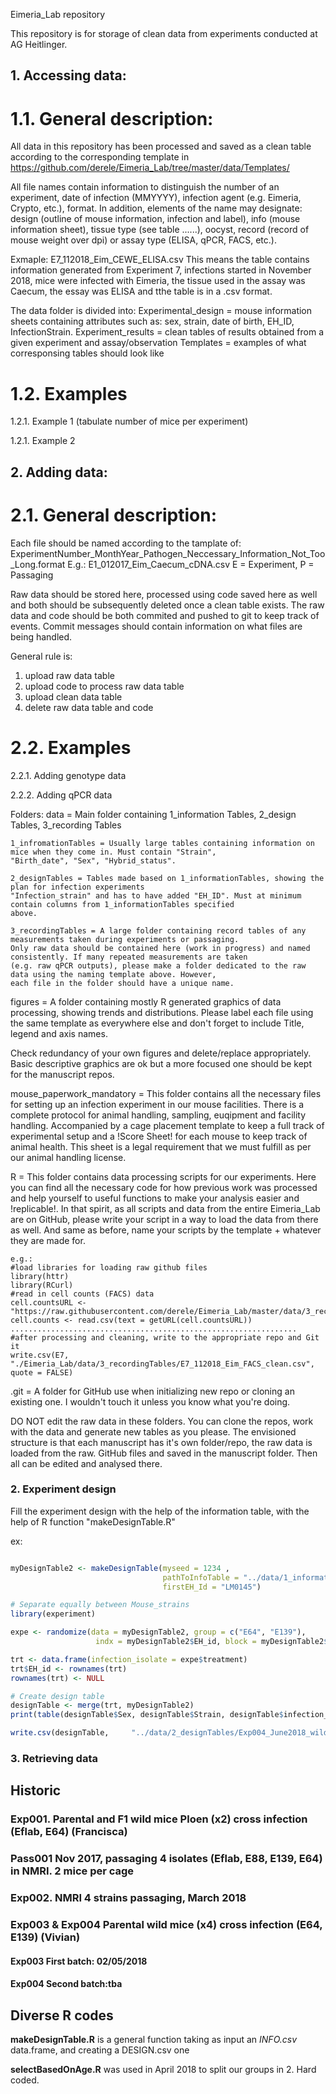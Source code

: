 Eimeria_Lab repository

This repository is for storage of clean data from experiments conducted at AG Heitlinger. 



## 1. Accessing data:
# 1.1. General description:

All data in this repository has been processed and saved as a clean table according to the corresponding template in 
https://github.com/derele/Eimeria_Lab/tree/master/data/Templates/

All file names contain information to distinguish the number of an experiment, date of infection (MMYYYY), infection agent (e.g. Eimeria, Crypto,
etc.), format.
In addition, elements of the name may designate: design (outline of mouse information, infection and label), info (mouse information sheet),
tissue type (see table ......), oocyst, record (record of mouse weight over dpi) or assay type (ELISA, qPCR, FACS, etc.). 

Exmaple: E7_112018_Eim_CEWE_ELISA.csv
This means the table contains information generated from Experiment 7, infections started in November 2018, mice were infected with Eimeria, the
tissue used in the assay was Caecum, the essay was ELISA and tthe table is in a .csv format.

The data folder is divided into:
Experimental_design = mouse information sheets containing attributes such as: sex, strain, date of birth, EH_ID, InfectionStrain.
Experiment_results = clean tables of results obtained from a given experiment and assay/observation
Templates = examples of what corresponsing tables should look like


# 1.2. Examples
1.2.1. Example 1 (tabulate number of mice per experiment)

1.2.1. Example 2 

## 2. Adding data:
# 2.1. General description:
Each file should be named according to the tamplate of:
ExperimentNumber_MonthYear_Pathogen_Neccessary_Information_Not_Too_Long.format
E.g.: E1_012017_Eim_Caecum_cDNA.csv
E = Experiment, P = Passaging

Raw data should be stored here, processed using code saved here as well and both should be subsequently deleted once a clean table exists.
The raw data and code should be both commited and pushed to git to keep track of events. Commit messages should contain information on what
files are being handled.

General rule is:
1. upload raw data table
2. upload code to process raw data table
3. upload clean data table
4. delete raw data table and code

# 2.2. Examples
2.2.1. Adding genotype data

2.2.2. Adding qPCR data







Folders:
data = Main folder containing 1_information Tables, 2_design Tables, 3_recording Tables
	
	1_infromationTables = Usually large tables containing information on mice when they come in. Must contain "Strain",
	"Birth_date", "Sex", "Hybrid_status". 

	2_designTables = Tables made based on 1_informationTables, showing the plan for infection experiments 
	"Infection_strain" and has to have added "EH_ID". Must at minimum contain columns from 1_informationTables specified
	above.

	3_recordingTables = A large folder containing record tables of any measurements taken during experiments or passaging. 
	Only raw data should be contained here (work in progress) and named consistently. If many repeated measurements are taken
	(e.g. raw qPCR outputs), please make a folder dedicated to the raw data using the naming template above. However, 
	each file in the folder should have a unique name.

figures = A folder containing mostly R generated graphics of data processing, showing trends and distributions. 
Please label each file using the same template as everywhere else and don't forget to include Title, legend and axis names.

Check redundancy of your own figures and delete/replace appropriately. Basic descriptive graphics are ok 
but a more focused one should be kept for the manuscript repos.

mouse_paperwork_mandatory = This folder contains all the necessary files for setting up an infection experiment in our
mouse facilities. There is a complete protocol for animal handling, sampling, euqipment and facility handling. Accompanied
by a cage placement template to keep a full track of experimental setup and a !Score Sheet! for each mouse to keep track of
animal health. This sheet is a legal requirement that we must fulfill as per our animal handling license.

R = This folder contains data processing scripts for our experiments. Here you can find all the necessary code 
for how previous work was processed and help yourself to useful functions to make your analysis easier and !replicable!. 
In that spirit, as all scripts and data from the entire Eimeria_Lab are on GitHub, please write your script 
in a way to load the data from there as well. And same as before, name your scripts by the template + 
whatever they are made for.

	e.g.: 
	#load libraries for loading raw github files
	library(httr)
	library(RCurl)
	#read in cell counts (FACS) data
	cell.countsURL <- "https://raw.githubusercontent.com/derele/Eimeria_Lab/master/data/3_recordingTables/E7_112018_Eim_FACS_cell_counts_processed.csv"
	cell.counts <- read.csv(text = getURL(cell.countsURL)) 
	................................................................
	#after processing and cleaning, write to the appropriate repo and Git it
	write.csv(E7, "./Eimeria_Lab/data/3_recordingTables/E7_112018_Eim_FACS_clean.csv", quote = FALSE)

.git = A folder for GitHub use when initializing new repo or cloning an existing one. I wouldn't touch it unless you know
what you're doing.

DO NOT edit the raw data in these folders. You can clone the repos, work with the data and generate new tables as you 
please. The envisioned structure is that each manuscript has it's own folder/repo, the raw data is loaded from the raw.
GitHub files and saved in the manuscript folder. Then all can be edited and analysed there.

### 2. Experiment design
Fill the experiment design with the help of the information table,
with the help of R function "makeDesignTable.R"

ex:

```r

myDesignTable2 <- makeDesignTable(myseed = 1234 ,
                                  pathToInfoTable = "../data/1_informationTables/Exp004_May2018_wildmice_Eferrisi_secondbatch_INFO.csv",
                                  firstEH_Id = "LM0145")

# Separate equally between Mouse_strains
library(experiment)

expe <- randomize(data = myDesignTable2, group = c("E64", "E139"),
                   indx = myDesignTable2$EH_id, block = myDesignTable2$Strain)

trt <- data.frame(infection_isolate = expe$treatment)
trt$EH_id <- rownames(trt)
rownames(trt) <- NULL

# Create design table
designTable <- merge(trt, myDesignTable2)
print(table(designTable$Sex, designTable$Strain, designTable$infection_isolate))

write.csv(designTable,     "../data/2_designTables/Exp004_June2018_wildmice_Eferrisi_Secondbatch_DESIGN.csv", row.names = F)
```

### 3. Retrieving data



## Historic

### Exp001. Parental and F1 wild mice Ploen (x2) cross infection (Eflab, E64) (Francisca)

### Pass001 Nov 2017, passaging 4 isolates (Eflab, E88, E139, E64) in NMRI. 2 mice per cage

### Exp002. NMRI 4 strains passaging, March 2018

### Exp003 & Exp004 Parental wild mice (x4) cross infection (E64, E139) (Vivian) 

#### Exp003 First batch: 02/05/2018

#### Exp004 Second batch:tba

## Diverse R codes

**makeDesignTable.R** is a general function taking as input an *INFO.csv* data.frame,
and creating a DESIGN.csv one

**selectBasedOnAge.R** was used in April 2018 to split our groups in 2. Hard coded.
